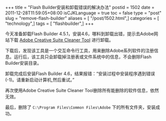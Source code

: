+++
title = "Flash Builder安装和卸载错误的解决办法"
postid = 1502
date = 2011-12-28T11:59:05+08:00
isCJKLanguage = true
toc = false
type = "post"
slug = "remove-flash-builder"
aliases = [ "/post/1502.html",]
categories = [ "technology",]
tags = [ "flashbuilder",]
+++


今天准备卸载Flash Builder 4.5.1，安装4.6，哪料到卸载出错，提示去Adobe网站下载 [Adobe Creative Suite Cleaner Tool](http://www.adobe.com/support/contact/cscleanertool.html) 进行卸载。

下载后，发现该工具是一个交互命令行工具，用来删除Adobe系列软件的注册信息。运行后，该工具只会卸载掉注册表或文件系统中的信息，不会删除Flash Builder安装目录。

卸载完成后安装Flash Builder 4.6，结果报错：“安装过程中安装程序遇到错误(-1)。请重新启动计算机,然后重试。”

再次使用Adobe Creative Suite Cleaner Tool删除所有能删除的软件信息，依然无效。

最后，删除了 `C:\Program Files\Common Files\Adobe` 下的所有文件夹，安装成功。

